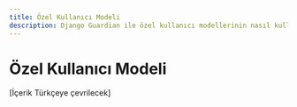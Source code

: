 ```yaml
---
title: Özel Kullanıcı Modeli
description: Django Guardian ile özel kullanıcı modellerinin nasıl kullanılacağı
---
```


# Özel Kullanıcı Modeli

[İçerik Türkçeye çevrilecek]

<!-- Bu sayfa içeriği ana İngilizce userguide/custom-user-model.md dosyasından çevrilecektir -->
